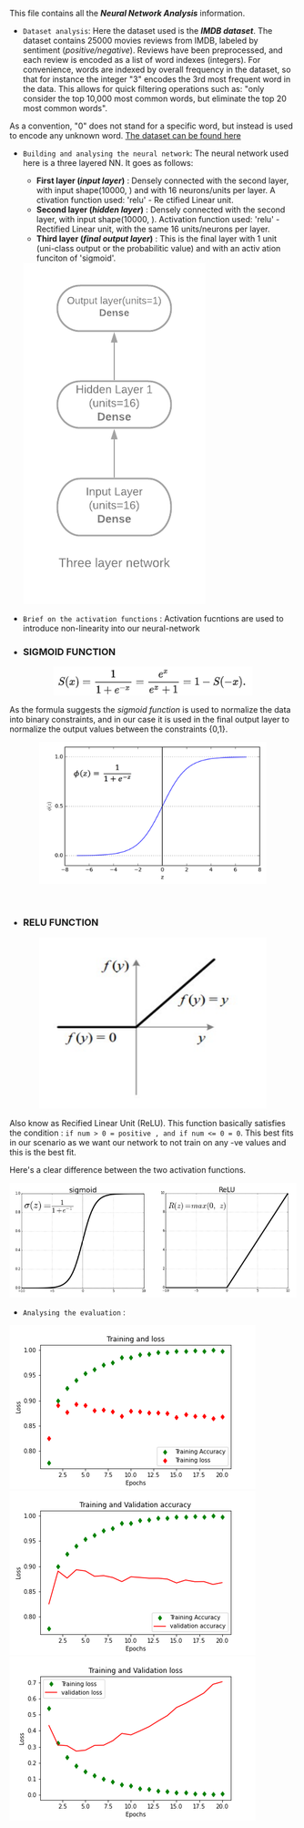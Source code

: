 This file contains all the ***Neural Network Analysis*** information. 
- `Dataset analysis`: Here the dataset used is the ***IMDB dataset***. The dataset contains 25000 movies reviews from IMDB, labeled by sentiment (*positive/negative*). Reviews have been preprocessed, and each review is encoded as a list of word indexes (integers). For convenience, words are indexed by overall frequency in the dataset, so that for instance the integer "3" encodes the 3rd most frequent word in the data. This allows for quick filtering operations such as: "only consider the top 10,000 most common words, but eliminate the top 20 most common words".

As a convention, "0" does not stand for a specific word, but instead is used to encode any unknown word. [The dataset can be found here](https://ai.stanford.edu/~amaas/data/sentiment/)

- `Building and analysing the neural network`: The neural network used here is a three layered NN. It goes as follows:
	- **First layer (*input layer*)** : Densely connected with the second layer, with input shape(10000, ) and with 16 neurons/units per layer. A	ctivation function used: 'relu' - Re	ctified Linear unit.
	- **Second layer (*hidden layer*)** : Densely connected with the second layer, with input shape(10000, ). Activation function used: 'relu' - 	Rectified Linear unit, with the same 16 units/neurons per layer.
	- **Third layer (*final output layer*)** : This is the final layer with 1 unit (uni-class output or the probabilitic value) and with an activ	ation funciton of 'sigmoid'. 

	<img src="https://github.com/kulendu/Movie-Time/blob/master/assets/Neural%20net.png">

- `Brief on the activation functions` : Activation fucntions are used to introduce non-linearity into our neural-network<br>
- ### SIGMOID FUNCTION 
<p align='center'>
	<img src = 'https://github.com/kulendu/Movie-Time/blob/master/assets/formula.png' height=50px width=350px> <br>
</p>

As the formula suggests the  *sigmoid function* is used to normalize the data into binary constraints, and in our case it is used in the final output layer to normalize the output values between the constraints {0,1}.
<p align='center'>
	<img src='https://github.com/kulendu/Movie-Time/blob/master/assets/1_Xu7B5y9gp0iL5ooBj7LtWw.png' height=250px width=400px>
</p>
<br>

- ### RELU FUNCTION 
<p align='center'>
	<img src = 'https://github.com/kulendu/Movie-Time/blob/master/assets/Annotation%202021-06-01%20235544.png'  height=300px width=400px> <br>
</p>

Also know as Recified Linear Unit (ReLU). This function basically satisfies the condition : `if num > 0 = positive , and if num <= 0 = 0`. This best fits in our scenario as we want our network to not train on any -ve values and this is the best fit.
<br>

Here's a clear difference between the two activation functions.
<p align='center'>
	<img src = 'https://github.com/kulendu/Movie-Time/blob/master/assets/1_XxxiA0jJvPrHEJHD4z893g.png'> <br>
</p>

- `Analysing the evaluation` :

![](https://github.com/kulendu/Movie-Time/blob/master/assets/acc-VS-loss.png)
![](https://github.com/kulendu/Movie-Time/blob/master/assets/accurcay-VS-val_acc.png)
![](https://github.com/kulendu/Movie-Time/blob/master/assets/loss-VS-val_loss.png)
